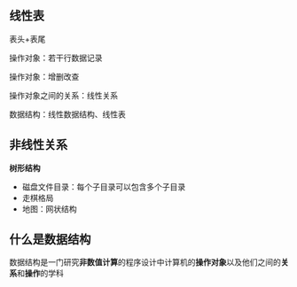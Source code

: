 ## 线性表

表头+表尾

操作对象：若干行数据记录

操作对象：增删改查

操作对象之间的关系：线性关系

数据结构：线性数据结构、线性表

## 非线性关系

**树形结构**

- 磁盘文件目录：每个子目录可以包含多个子目录
- 走棋格局
- 地图：网状结构

## 什么是数据结构

数据结构是一门研究**非数值计算**的程序设计中计算机的**操作对象**以及他们之间的**关系**和**操作**的学科

